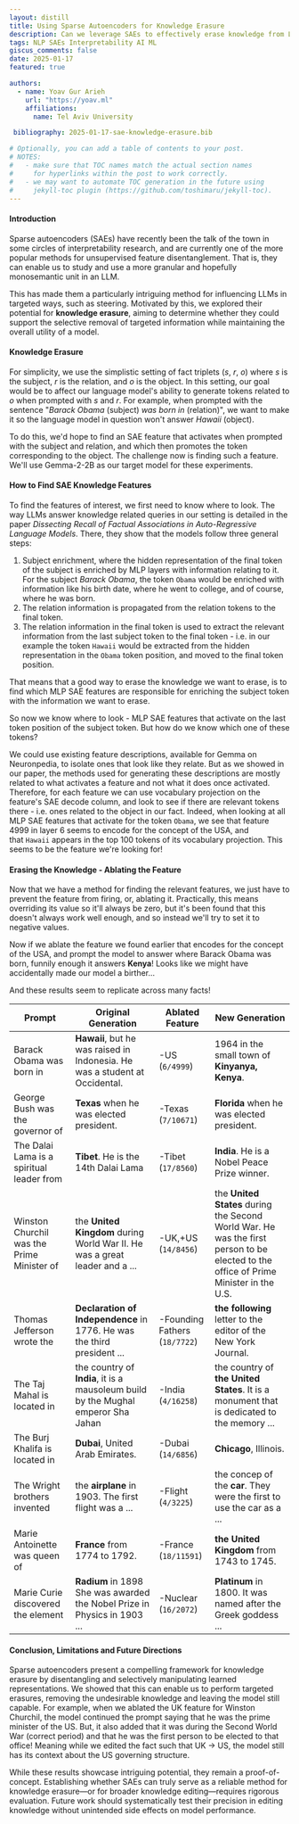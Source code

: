 ```yaml
---
layout: distill
title: Using Sparse Autoencoders for Knowledge Erasure
description: Can we leverage SAEs to effectively erase knowledge from LLMs in a targeted way?
tags: NLP SAEs Interpretability AI ML
giscus_comments: false
date: 2025-01-17
featured: true

authors:
  - name: Yoav Gur Arieh
    url: "https://yoav.ml"
    affiliations:
      name: Tel Aviv University

 bibliography: 2025-01-17-sae-knowledge-erasure.bib

# Optionally, you can add a table of contents to your post.
# NOTES:
#   - make sure that TOC names match the actual section names
#     for hyperlinks within the post to work correctly.
#   - we may want to automate TOC generation in the future using
#     jekyll-toc plugin (https://github.com/toshimaru/jekyll-toc).
---
```


#### Introduction

Sparse autoencoders (SAEs) have recently been the talk of the town in some circles of interpretability research, and are currently one of the more popular methods for unsupervised feature disentanglement. That is, they can enable us to study and use a more granular and hopefully monosemantic unit in an LLM.

This has made them a particularly intriguing method for influencing LLMs in targeted ways, such as steering. Motivated by this, we explored their potential for **knowledge erasure**, aiming to determine whether they could support the selective removal of targeted information while maintaining the overall utility of a model.

#### Knowledge Erasure

For simplicity, we use the simplistic setting of fact triplets ($s$, $r$, $o$) where $s$ is the subject, $r$ is the relation, and $o$ is the object. In this setting, our goal would be to affect our language model's ability to generate tokens related to $o$ when prompted with $s$ and $r$. For example, when prompted with the sentence "*Barack Obama* (subject) *was born in* (relation)", we want to make it so the language model in question won't answer *Hawaii* (object).

To do this, we'd hope to find an SAE feature that activates when prompted with the subject and relation, and which then promotes the token corresponding to the object. The challenge now is finding such a feature. We'll use Gemma-2-2B as our target model for these experiments.

#### How to Find SAE Knowledge Features

To find the features of interest, we first need to know where to look. The way LLMs answer knowledge related queries in our setting is detailed in the paper *Dissecting Recall of Factual Associations in Auto-Regressive Language Models*<d-cite key="geva-etal-2023-dissecting"></d-cite>. There, they show that the models follow three general steps:

1. Subject enrichment, where the hidden representation of the final token of the subject is enriched by MLP layers with information relating to it. For the subject *Barack Obama*, the token `Obama` would be enriched with information like his birth date, where he went to college, and of course, where he was born.
2. The relation information is propagated from the relation tokens to the final token.
3. The relation information in the final token is used to extract the relevant information from the last subject token to the final token - i.e. in our example the token `Hawaii` would be extracted from the hidden representation in the `Obama` token position, and moved to the final token position.

That means that a good way to erase the knowledge we want to erase, is to find which MLP SAE features are responsible for enriching the subject token with the information we want to erase.

So now we know where to look - MLP SAE features that activate on the last token position of the subject token. But how do we know which one of these tokens?

We could use existing feature descriptions, available for Gemma on Neuronpedia, to isolate ones that look like they relate. But as we showed in our paper<d-cite key="gurarieh2025enhancingautomatedinterpretabilityoutputcentric"></d-cite>, the methods used for generating these descriptions are mostly related to what activates a feature and not what it does once activated. Therefore, for each feature we can use vocabulary projection on the feature's SAE decode column, and look to see if there are relevant tokens there - i.e. ones related to the object in our fact. Indeed, when looking at all MLP SAE features that activate for the token `Obama`, we see that feature 4999 in layer 6 seems to encode for the concept of the USA, and that `Hawaii` appears in the top 100 tokens of its vocabulary projection. This seems to be the feature we're looking for!

#### Erasing the Knowledge - Ablating the Feature
Now that we have a method for finding the relevant features, we just have to prevent the feature from firing, or, ablating it. Practically, this means overriding its value so it'll always be zero, but it's been found that this doesn't always work well enough<d-cite key="farrell2024applying"></d-cite>, and so instead we'll try to set it to negative values.

Now if we ablate the feature we found earlier that encodes for the concept of the USA, and prompt the model to answer where Barack Obama was born, funnily enough it answers **Kenya**! Looks like we might have accidentally made our model a birther...

And these results seem to replicate across many facts!

| Prompt                                     | Original Generation                                                               | Ablated Feature               | New Generation                                                                                                                       |
| ------------------------------------------ | --------------------------------------------------------------------------------- | ----------------------------- | ------------------------------------------------------------------------------------------------------------------------------------ |
| Barack Obama was born in                   | **Hawaii**, but he was raised in Indonesia. He was a student at Occidental.       | -US (`6/4999`)                | 1964 in the small town of **Kinyanya, Kenya**.                                                                                       |
| George Bush was the governor of            | **Texas** when he was elected president.                                          | -Texas (`7/10671`)            | **Florida** when he was elected president.                                                                                           |
| The Dalai Lama is a spiritual leader from  | **Tibet**. He is the 14th Dalai Lama                                              | -Tibet (`17/8560`)            | **India**. He is a Nobel Peace Prize winner.                                                                                         |
| Winston Churchil was the Prime Minister of | the **United Kingdom** during World War II. He was a great leader and a ...       | -UK,+US (`14/8456`)           | the **United States** during the Second World War. He was the first person to be elected to the office of Prime Minister in the U.S. |
| Thomas Jefferson wrote the                 | **Declaration of Independence** in 1776. He was the third president ...           | -Founding Fathers (`18/7722`) | **the following** letter to the editor of the New York Journal.                                                                      |
| The Taj Mahal is located in                | the country of **India**, it is a mausoleum build by the Mughal emperor Sha Jahan | -India (`4/16258`)            | the country of **the United States**. It is a monument that is dedicated to the memory ...                                           |
| The Burj Khalifa is located in             | **Dubai**, United Arab Emirates.                                                  | -Dubai (`14/6856`)            | **Chicago**, Illinois.                                                                                                               |
| The Wright brothers invented               | the **airplane** in 1903. The first flight was a ...                              | -Flight (`4/3225`)            | the concep of the **car**. They were the first to use the car as a ...                                                               |
| Marie Antoinette was queen of              | **France** from 1774 to 1792.                                                     | -France (`18/11591`)          | **the United Kingdom** from 1743 to 1745.                                                                                            |
| Marie Curie discovered the element         | **Radium** in 1898 She was awarded the Nobel Prize in Physics in 1903 ...         | -Nuclear (`16/2072`)          | **Platinum** in 1800. It was named after the Greek goddess ...                                                                       |

#### Conclusion, Limitations and Future Directions
Sparse autoencoders present a compelling framework for knowledge erasure by disentangling and selectively manipulating learned representations. We showed that this can enable us to perform targeted erasures, removing the undesirable knowledge and leaving the model still capable. For example, when we ablated the UK feature for Winston Churchil, the model continued the prompt saying that he was the prime minister of the US. But, it also added that it was during the Second World War (correct period) and that he was the first person to be elected to that office! Meaning while we edited the fact such that UK -> US, the model still has its context about the US governing structure. 

While these results showcase intriguing potential, they remain a proof-of-concept. Establishing whether SAEs can truly serve as a reliable method for knowledge erasure—or for broader knowledge editing—requires rigorous evaluation. Future work should systematically test their precision in editing knowledge without unintended side effects on model performance.
